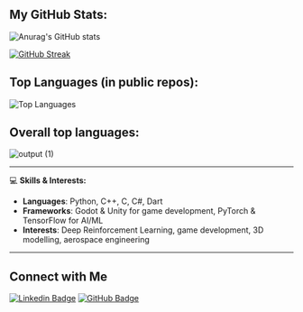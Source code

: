 ## My GitHub Stats:
![Anurag's GitHub stats](https://github-readme-stats.vercel.app/api?username=drapraks&show_icons=true&theme=radical)

[![GitHub Streak](https://github-readme-streak-stats.herokuapp.com/?user=drapraks&theme=radical)](https://git.io/streak-stats)

## Top Languages (in public repos):
![Top Languages](https://github-readme-stats.vercel.app/api/top-langs/?username=drapraks&layout=compact&theme=radical)


## Overall top languages:
![output (1)](https://github.com/user-attachments/assets/a31c9db5-b93e-4879-88f7-f31f96f1baca)

---

💻 **Skills & Interests:**
- **Languages**: Python, C++, C, C#, Dart
- **Frameworks**: Godot & Unity for game development, PyTorch & TensorFlow for AI/ML
- **Interests**: Deep Reinforcement Learning, game development, 3D modelling, aerospace engineering

---

## Connect with Me
[![Linkedin Badge](https://img.shields.io/badge/-adra-blue?style=flat&logo=Linkedin&logoColor=white&link=https://www.linkedin.com/in/drapraks/)](https://www.linkedin.com/in/drapraks/)
[![GitHub Badge](https://img.shields.io/badge/-GitHub-333?style=flat&logo=github&logoColor=white&link=https://github.com/drapraks)](https://github.com/drapraks)


